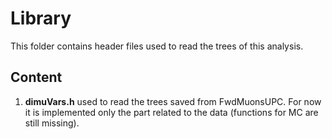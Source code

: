 # Library

This folder contains header files used to read the trees of this analysis.

## Content

1. **dimuVars.h** used to read the trees saved from FwdMuonsUPC. For now it is implemented only the part related to the data (functions for MC are still missing).